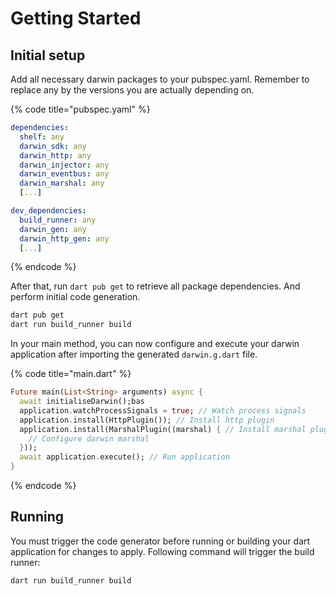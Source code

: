 # Getting Started

## Initial setup

Add all necessary darwin packages to your pubspec.yaml. Remember to replace any by the versions you are actually depending on.

{% code title="pubspec.yaml" %}
```yaml
dependencies:
  shelf: any
  darwin_sdk: any
  darwin_http: any
  darwin_injector: any
  darwin_eventbus: any
  darwin_marshal: any
  [...]

dev_dependencies:
  build_runner: any
  darwin_gen: any
  darwin_http_gen: any
  [...]
```
{% endcode %}

After that, run `dart pub get` to retrieve all package dependencies. And perform initial code generation.

```bash
dart pub get
dart run build_runner build
```

In your main method, you can now configure and execute your darwin application after importing the generated `darwin.g.dart` file.

{% code title="main.dart" %}
```dart
Future main(List<String> arguments) async {
  await initialiseDarwin();bas
  application.watchProcessSignals = true; // Watch process signals
  application.install(HttpPlugin()); // Install http plugin
  application.install(MarshalPlugin((marshal) { // Install marshal plugin
    // Configure darwin marshal
  }));
  await application.execute(); // Run application
}
```
{% endcode %}

## Running

You must trigger the code generator before running or building your dart application for changes to apply. Following command will trigger the build runner:

```bash
dart run build_runner build
```
